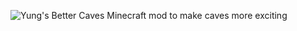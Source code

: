 ![Yung's Better Caves](https://github.com/yungnickyoung/Yungs-Better-Caves/blob/master/src/main/resources/BetterCavesBanner.png "Yung's Better Caves")
Minecraft mod to make caves more exciting
